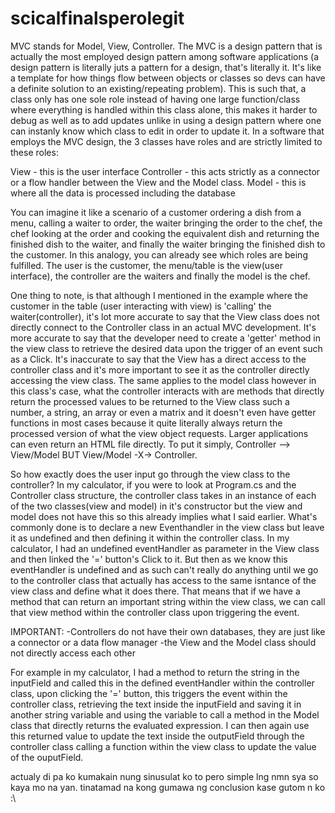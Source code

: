# scicalfinalsperolegit

MVC stands for Model, View, Controller. The MVC is a design pattern that is actually the most employed design pattern among software applications (a design pattern is literally juts a pattern for a design, that's literally it. It's like a template for how things flow between objects or classes so devs can have a definite solution to an existing/repeating problem). This is such that, a class only has one sole role instead of having one large function/class where everything is handled within this class alone, this makes it harder to debug as well as to add updates unlike in using a design pattern where one can instanly know which class to edit in order to update it. In a software that employs the MVC design, the 3 classes have roles and are strictly limited to these roles:

View - this is the user interface Controller - this acts strictly as a connector or a flow handler between the View and the Model class. Model - this is where all the data is processed including the database

You can imagine it like a scenario of a customer ordering a dish from a menu, calling a waiter to order, the waiter bringing the order to the chef, the chef looking at the order and cooking the equivalent dish and returning the finished dish to the waiter, and finally the waiter bringing the finished dish to the customer. In this analogy, you can already see which roles are being fulfilled. The user is the customer, the menu/table is the view(user interface), the controller are the waiters and finally the model is the chef.

One thing to note, is that although I mentioned in the example where the customer in the table (user interacting with view) is 'calling' the waiter(controller), it's lot more accurate to say that the View class does not directly connect to the Controller class in an actual MVC development. It's more accurate to say that the developer need to create a 'getter' method in the view class to retrieve the desired data upon the trigger of an event such as a Click. It's inaccurate to say that the View has a direct access to the controller class and it's more important to see it as the controller directly accessing the view class. The same applies to the model class however in this class's case, what the controller interacts with are methods that directly return the processed values to be returned to the View class such a number, a string, an array or even a matrix and it doesn't even have getter functions in most cases because it quite literally always return the processed version of what the view object requests. Larger applications can even return an HTML file directly. To put it simply, Controller --> View/Model BUT View/Model -X-> Controller.

So how exactly does the user input go through the view class to the controller? In my calculator, if you were to look at Program.cs and the Controller class structure, the controller class takes in an instance of each of the two classes(view and model) in it's constructor but the view and model does not have this so this already implies what I said earlier. What's commonly done is to declare a new Eventhandler in the view class but leave it as undefined and then defining it within the controller class. In my calculator, I had an undefined eventHandler as parameter in the View class and then linked the '=' button's Click to it. But then as we know this eventHandler is undefined and as such can't really do anything until we go to the controller class that actually has access to the same isntance of the view class and define what it does there. That means that if we have a method that can return an important string within the view class, we can call that view method within the controller class upon triggering the event.

IMPORTANT:
-Controllers do not have their own databases, they are just like a connector or a data flow manager
-the View and the Model class should not directly access each other

For example in my calculator, I had a method to return the string in the inputField and called this in the defined eventHandler within the controller class, upon clicking the '=' button, this triggers the event within the controller class, retrieving the text inside the inputField and saving it in another string variable and using the variable to call a method in the Model class that directly returns the evaluated expression. I can then again use this returned value to update the text inside the outputField through the controller class calling a function within the view class to update the value of the ouputField.

actualy di pa ko kumakain nung sinusulat ko to pero simple lng nmn sya so kaya mo na yan. tinatamad na kong gumawa ng conclusion kase gutom n ko :\
